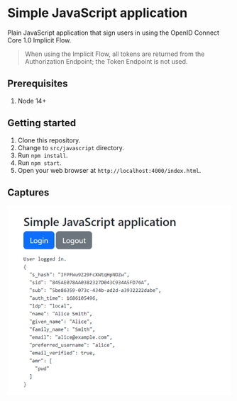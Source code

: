 # Simple JavaScript application

Plain JavaScript application that sign users in using the OpenID Connect Core 1.0 Implicit Flow.

> When using the Implicit Flow, all tokens are returned from the Authorization Endpoint; the Token Endpoint is not used.

## Prerequisites

1. Node 14+

## Getting started

1. Clone this repository.
1. Change to `src/javascript` directory.
1. Run `npm install`.
1. Run `npm start`.
1. Open your web browser at `http://localhost:4000/index.html`.

## Captures

![javascript-app](../../assets/js-app.png)
